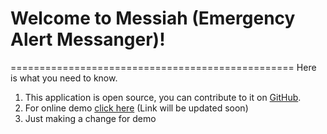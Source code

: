 # Welcome to Messiah (Emergency Alert Messanger)!
=================================================
Here is what you need to know.

1. This application is open source, you can contribute to it on [GitHub](https://github.com/codeforpakistan/Messiah-Web).
2. For online demo [click here](http://www.messiahapp.com) (Link will be updated soon)
3. Just making a change for demo
